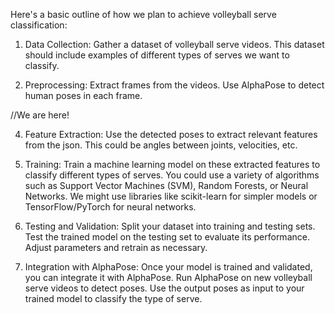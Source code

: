 Here's a basic outline of how we plan to achieve volleyball serve classification:

1. Data Collection:
Gather a dataset of volleyball serve videos. This dataset should include examples of different types of serves we want to classify.

3. Preprocessing:
Extract frames from the videos.
Use AlphaPose to detect human poses in each frame.


//We are here!


4. Feature Extraction:
Use the detected poses to extract relevant features from the json. This could be angles between joints, velocities, etc.

6. Training:
Train a machine learning model on these extracted features to classify different types of serves.
You could use a variety of algorithms such as Support Vector Machines (SVM), Random Forests, or Neural Networks. We might use libraries like scikit-learn for simpler models or TensorFlow/PyTorch for neural networks.

8. Testing and Validation:
Split your dataset into training and testing sets.
Test the trained model on the testing set to evaluate its performance.
Adjust parameters and retrain as necessary.

10. Integration with AlphaPose:
Once your model is trained and validated, you can integrate it with AlphaPose.
Run AlphaPose on new volleyball serve videos to detect poses.
Use the output poses as input to your trained model to classify the type of serve.



